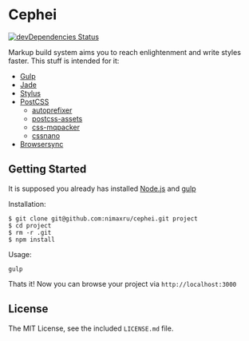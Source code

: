 Cephei
==========
[![devDependencies Status](https://david-dm.org/nimaxru/cephei/dev-status.svg)](https://david-dm.org/nimaxru/cephei#info=devDependencies)

Markup build system aims you to reach enlightenment and write styles faster. This stuff is intended for it:
* [Gulp](https://github.com/gulpjs/gulp)
* [Jade](https://github.com/jadejs/jade)
* [Stylus](https://github.com/stylus/stylus)
* [PostCSS](https://github.com/postcss/postcss)
  * [autoprefixer](https://github.com/postcss/autoprefixer)
  * [postcss-assets](https://github.com/borodean/postcss-assets)
  * [css-mqpacker](https://github.com/hail2u/node-css-mqpacker)
  * [cssnano](https://github.com/ben-eb/cssnano)
* [Browsersync](https://github.com/BrowserSync/browser-sync)

## Getting Started

It is supposed you already has installed [Node.js](https://nodejs.org) and [gulp](https://github.com/gulpjs/gulp)

Installation:
```shell
$ git clone git@github.com:nimaxru/cephei.git project
$ cd project
$ rm -r .git
$ npm install
```
Usage:
```shell
gulp
```

Thats it! Now you can browse your project via
`http://localhost:3000`

## License
The MIT License, see the included `LICENSE.md` file.
